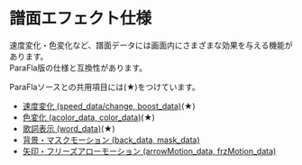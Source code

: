 # 譜面エフェクト仕様

速度変化・色変化など、譜面データには画面内にさまざまな効果を与える機能があります。  
ParaFla版の仕様と互換性があります。  

ParaFlaソースとの共用項目には(★)をつけています。  

- [速度変化 (speed_data/change, boost_data)](dos-e0001-speedData.html)(★)  
- [色変化 (acolor_data, color_data)](dos-e0002-colorData.html)(★)  
- [歌詞表示 (word_data)](dos-e0003-wordData.html)(★)  
- [背景・マスクモーション (back_data, mask_data)](dos-e0004-animationData.html)  
- [矢印・フリーズアローモーション (arrowMotion_data, frzMotion_data)](dos-e0005-motionData.html)  